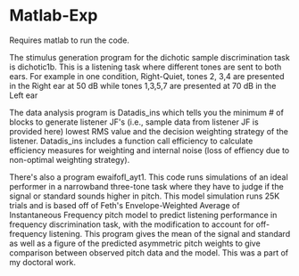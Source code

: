 # Matlab-Exp
Requires matlab to run the code. 

The stimulus generation program for the dichotic sample discrimination task is dichotic1b.  This is a listening task where different tones are sent to both ears. 
For example in one condition, Right-Quiet, tones 2, 3,4 are presented in the Right ear at 50 dB while tones 1,3,5,7 are presented at 70 dB in the Left ear 

The data analysis program is Datadis_ins which tells you the minimum # of blocks to generate listener JF's (i.e., sample data from listener JF is provided here) lowest RMS value and the decision weighting strategy of the listener. 
Datadis_ins includes a function call efficiency to calculate efficiency measures for weighting and internal noise (loss of effiency due to non-optimal weighting strategy).


There's also a program ewaifofl_ayt1. This code runs simulations of an ideal performer in a narrowband three-tone task where they have to judge if the signal or standard sounds higher in pitch. This model simulation runs 25K trials and is based off of Feth's Envelope-Weighted Average of Instantaneous Frequency pitch model to predict listening performance in frequency discrimination task, with the modification to account for off-frequency listening. This program gives the mean of the signal and standard as well as a figure of the predicted asymmetric pitch weights to give comparison between observed pitch data and the model. This was a part of my doctoral work. 



